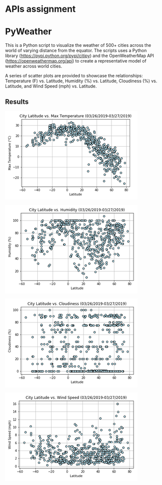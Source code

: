 # APIs assignment

# PyWeather

This is a Python script to visualize the weather of 500+ cities across the world of varying distance from the equator. 
The scripts uses a Python library (https://pypi.python.org/pypi/citipy) and the OpenWeatherMap API 
(https://openweathermap.org/api) to create a representative model of weather across world cities.

A series of scatter plots are provided to showcase the relationships: Temperature (F) vs. Latitude, 
Humidity (%) vs. Latitude, Cloudiness (%) vs. Latitude, and Wind Speed (mph) vs. Latitude.

## Results

![p1](Output_data/LatitudeMaxTemp.png)

![p2](Output_data/LatitudeHumidity.png)

![p3](Output_data/LatitudeCloudiness.png)

![p4](Output_data/LatitudeWindSpeed.png)
